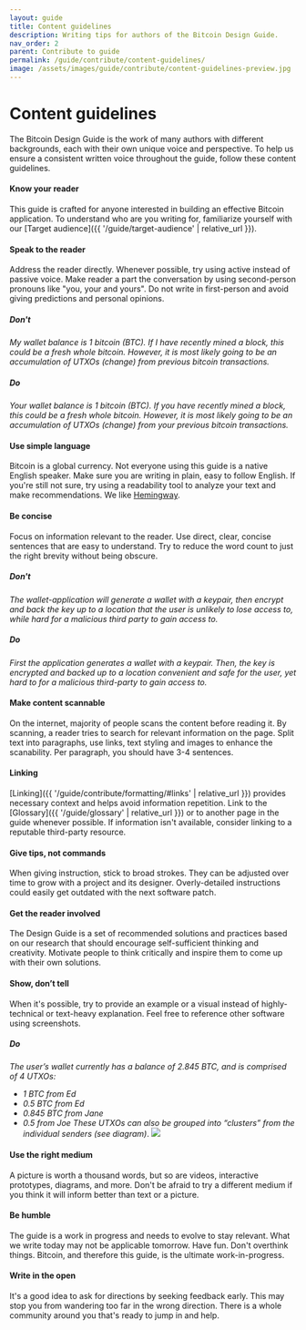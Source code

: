 ```yaml
---
layout: guide
title: Content guidelines
description: Writing tips for authors of the Bitcoin Design Guide.
nav_order: 2
parent: Contribute to guide
permalink: /guide/contribute/content-guidelines/
image: /assets/images/guide/contribute/content-guidelines-preview.jpg
---
```


# Content guidelines

The Bitcoin Design Guide is the work of many authors with different backgrounds, each with their own unique voice and perspective. To help us ensure a consistent written voice throughout the guide, follow these content guidelines.

#### Know your reader

This guide is crafted for anyone interested in building an effective Bitcoin application. To understand who are you writing for, familiarize yourself with our [Target audience]({{ '/guide/target-audience' | relative_url }}).

#### Speak to the reader

Address the reader directly. Whenever possible, try using active instead of passive voice. Make reader a part the conversation by using second-person pronouns like "you, your and yours". Do not write in first-person and avoid giving predictions and personal opinions.

##### Don't

*My wallet balance is 1 bitcoin (BTC). If I have recently mined a block, this could be a fresh whole bitcoin. However, it is most likely going to be an accumulation of UTXOs (change) from previous bitcoin transactions.*

##### Do

*Your wallet balance is 1 bitcoin (BTC). If you have recently mined a block, this could be a fresh whole bitcoin. However, it is most likely going to be an accumulation of UTXOs (change) from your previous bitcoin transactions.*


#### Use simple language

Bitcoin is a global currency. Not everyone using this guide is a native English speaker. Make sure you are writing in plain, easy to follow English. If you're still not sure, try using a readability tool to analyze your text and make recommendations. We like [Hemingway](http://www.hemingwayapp.com).

#### Be concise

Focus on information relevant to the reader. Use direct, clear, concise sentences that are easy to understand. Try to reduce the word count to just the right brevity without being obscure.

##### Don't

*The wallet-application will generate a wallet with a keypair, then encrypt and back the key up to a location that the user is unlikely to lose access to, while hard for a malicious third party to gain access to.*

##### Do

*First the application generates a wallet with a keypair. Then, the key is encrypted and backed up to a location convenient and safe for the user, yet hard to for a malicious third-party to gain access to.*

#### Make content scannable

On the internet, majority of people scans the content before reading it. By scanning, a reader tries to search for relevant information on the page.
Split text into paragraphs, use links, text styling and images to enhance the scanability. Per paragraph, you should have 3-4 sentences.

#### Linking

[Linking]({{ '/guide/contribute/formatting/#links' | relative_url }}) provides necessary context and helps avoid information repetition. Link to the [Glossary]({{ '/guide/glossary' | relative_url }}) or to another page in the guide whenever possible. If information isn't available, consider linking to a reputable third-party resource.

#### Give tips, not commands

When giving instruction, stick to broad strokes. They can be adjusted over time to grow with a project and its designer. Overly-detailed instructions could easily get outdated with the next software patch.

#### Get the reader involved

The Design Guide is a set of recommended solutions and practices based on our research that should encourage self-sufficient thinking and creativity. Motivate people to think critically and inspire them to come up with their own solutions.

#### Show, don’t tell

When it's possible, try to provide an example or a visual instead of highly-technical or text-heavy explanation. Feel free to reference other software using screenshots.

##### Do

*The user’s wallet currently has a balance of 2.845 BTC, and is comprised of 4 UTXOs:*
* *1 BTC from Ed*
* *0.5 BTC from Ed*
* *0.845 BTC from Jane*
* *0.5 from Joe*
*These UTXOs can also be grouped into “clusters” from the individual senders (see diagram)*.
![](assets/images/payments/cluster-options.png)

#### Use the right medium

A picture is worth a thousand words, but so are videos, interactive prototypes, diagrams, and more. Don't be afraid to try a different medium if you think it will inform better than text or a picture.

#### Be humble

The guide is a work in progress and needs to evolve to stay relevant. What we write today may not be applicable tomorrow. Have fun. Don't overthink things. Bitcoin, and therefore this guide, is the ultimate work-in-progress.

#### Write in the open

It's a good idea to ask for directions by seeking feedback early. This may stop you from wandering too far in the wrong direction. There is a whole community around you that's ready to jump in and help.
